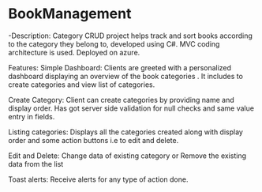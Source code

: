 # BookManagement
-Description:
Category CRUD project helps track and sort books according to the category they belong to, developed using C#. MVC coding  architecture is used. Deployed on azure.


Features:
Simple Dashboard: Clients are greeted with a personalized dashboard displaying an overview of the book categories . It includes to create categories and view list of categories.

Create Category: Client can create categories by providing name and display order. Has got server side validation for null checks and same value entry in fields.

Listing categories: Displays all the categories created along with display order and some action buttons i.e to edit and delete.

Edit  and Delete: Change data of existing category  or Remove the existing data from the list

Toast alerts: Receive alerts for any type of action done.
